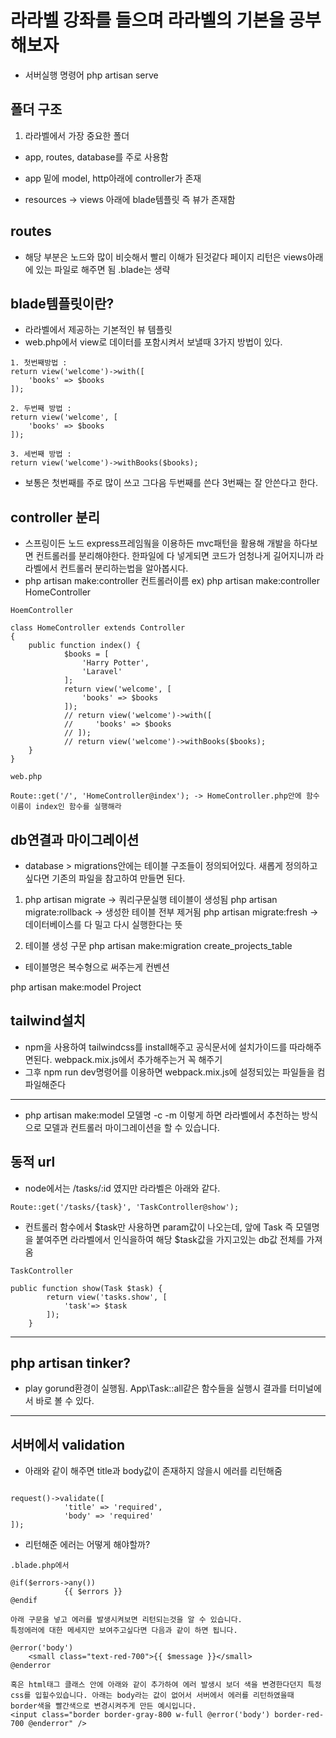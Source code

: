 # 라라벨 강좌를 들으며 라라벨의 기본을 공부해보자

-   서버실행 명령어 php artisan serve

## 폴더 구조

1. 라라벨에서 가장 중요한 폴더

-   app, routes, database를 주로 사용함

-   app 밑에 model, http아래에 controller가 존재
-   resources -> views 아래에 blade템플릿 즉 뷰가 존재함

## routes

-   해당 부분은 노드와 많이 비슷해서 빨리 이해가 된것같다 페이지 리턴은 views아래에 있는 파일로 해주면 됨 .blade는 생략

## blade템플릿이란?

-   라라벨에서 제공하는 기본적인 뷰 템플릿
-   web.php에서 view로 데이터를 포함시켜서 보낼때 3가지 방법이 있다.

```
1. 첫번째방법 :
return view('welcome')->with([
    'books' => $books
]);

2. 두번째 방법 :
return view('welcome', [
    'books' => $books
]);

3. 세번째 방법 :
return view('welcome')->withBooks($books);

```

-   보통은 첫번째를 주로 많이 쓰고 그다음 두번째를 쓴다 3번째는 잘 안쓴다고 한다.

## controller 분리

-   스프링이든 노드 express프레임웤을 이용하든 mvc패턴을 활용해 개발을 하다보면 컨트롤러를 분리해야한다. 한파일에 다 넣게되면 코드가 엄청나게 길어지니까
    라라벨에서 컨트롤러 분리하는법을 알아봅시다.
-   php artisan make:controller 컨트롤러이름 ex) php artisan make:controller HomeController

```
HoemController

class HomeController extends Controller
{
    public function index() {
            $books = [
                'Harry Potter',
                'Laravel'
            ];
            return view('welcome', [
                'books' => $books
            ]);
            // return view('welcome')->with([
            //     'books' => $books
            // ]);
            // return view('welcome')->withBooks($books);
    }
}

web.php

Route::get('/', 'HomeController@index'); -> HomeController.php안에 함수이름이 index인 함수를 실행해라

```

## db연결과 마이그레이션

-   database > migrations안에는 테이블 구조들이 정의되어있다. 새롭게 정의하고싶다면 기존의 파일을 참고하여 만들면 된다.

1. php artisan migrate -> 쿼리구문실행 테이블이 생성됨
   php artisan migrate:rollback -> 생성한 테이블 전부 제거됨
   php artisan migrate:fresh -> 데이터베이스를 다 밀고 다시 실행한다는 뜻

2) 테이블 생성 구문 php artisan make:migration create_projects_table

-   테이블명은 복수형으로 써주는게 컨벤션

php artisan make:model Project

## tailwind설치

-   npm을 사용하여 tailwindcss를 install해주고 공식문서에 설치가이드를 따라해주면된다. webpack.mix.js에서 추가해주는거 꼭 해주기
-   그후 npm run dev명령어를 이용하면 webpack.mix.js에 설정되있는 파일들을 컴파일해준다

---

-   php artisan make:model 모델명 -c -m 이렇게 하면 라라벨에서 추천하는 방식으로 모델과 컨트롤러 마이그레이션을 할 수 있습니다.

## 동적 url

-   node에서는 /tasks/:id 였지만 라라벨은 아래와 같다.

```
Route::get('/tasks/{task}', 'TaskController@show');
```

-   컨트롤러 함수에서 $task만 사용하면 param값이 나오는데, 앞에 Task 즉 모델명을 붙여주면 라라벨에서 인식을하여 해당 $task값을 가지고있는 db값 전체를 가져옴

```
TaskController

public function show(Task $task) {
        return view('tasks.show', [
            'task'=> $task
        ]);
    }
```

---

## php artisan tinker?

-   play gorund환경이 실행됨. App\Task::all같은 함수들을 실행시 결과를 터미널에서 바로 볼 수 있다.

---

## 서버에서 validation

-   아래와 같이 해주면 title과 body값이 존재하지 않을시 에러를 리턴해줌

```

request()->validate([
            'title' => 'required',
            'body' => 'required'
]);
```

-   리턴해준 에러는 어떻게 해야할까?

```
.blade.php에서

@if($errors->any())
            {{ $errors }}
@endif

아래 구문을 넣고 에러를 발생시켜보면 리턴되는것을 알 수 있습니다.
특정에러에 대한 메세지만 보여주고싶다면 다음과 같이 하면 됩니다.

@error('body')
    <small class="text-red-700">{{ $message }}</small>
@enderror

혹은 html태그 클래스 안에 아래와 같이 추가하여 에러 발생시 보더 색을 변경한다던지 특정 css를 입힐수있습니다. 아래는 body라는 값이 없어서 서버에서 에러를 리턴하였을때
border색을 빨간색으로 변경시켜주게 만든 예시입니다.
<input class="border border-gray-800 w-full @error('body') border-red-700 @enderror" />

```
